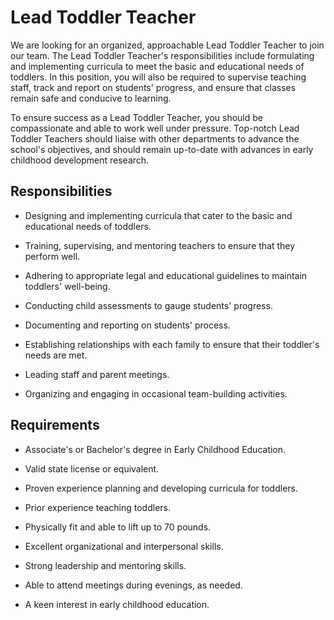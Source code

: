 # Lead Toddler Teacher

We are looking for an organized, approachable Lead Toddler Teacher to join our team. The Lead Toddler Teacher's responsibilities include formulating and implementing curricula to meet the basic and educational needs of toddlers. In this position, you will also be required to supervise teaching staff, track and report on students' progress, and ensure that classes remain safe and conducive to learning.

To ensure success as a Lead Toddler Teacher, you should be compassionate and able to work well under pressure. Top-notch Lead Toddler Teachers should liaise with other departments to advance the school's objectives, and should remain up-to-date with advances in early childhood development research.

## Responsibilities

* Designing and implementing curricula that cater to the basic and educational needs of toddlers.

* Training, supervising, and mentoring teachers to ensure that they perform well.

* Adhering to appropriate legal and educational guidelines to maintain toddlers' well-being.

* Conducting child assessments to gauge students' progress.

* Documenting and reporting on students' process.

* Establishing relationships with each family to ensure that their toddler's needs are met.

* Leading staff and parent meetings.

* Organizing and engaging in occasional team-building activities.

## Requirements

* Associate's or Bachelor's degree in Early Childhood Education.

* Valid state license or equivalent.

* Proven experience planning and developing curricula for toddlers.

* Prior experience teaching toddlers.

* Physically fit and able to lift up to 70 pounds.

* Excellent organizational and interpersonal skills.

* Strong leadership and mentoring skills.

* Able to attend meetings during evenings, as needed.

* A keen interest in early childhood education.

